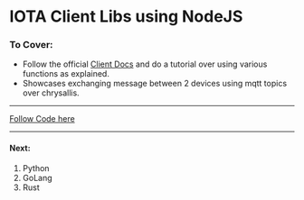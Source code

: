 # IOTA Client Libs using NodeJS

### To Cover:

- Follow the official [Client Docs](https://client-lib.docs.iota.org/docs/libraries/nodejs/examples) and do a tutorial over using various functions as explained.
- Showcases exchanging message between 2 devices using mqtt topics over chrysallis.


---

[Follow Code here](https://github.com/anistark/iota-dev-series/tree/master/client-libs/js)

---

#### Next:
1. Python
2. GoLang
3. Rust
